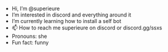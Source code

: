 -  Hi, I’m @superieure
-  I’m interested in discord and everything around it
- I’m currently learning how to install a self bot
- 📫 How to reach me superieure on discord or discord.gg/ssxs
-  Pronouns: she
- Fun fact: funny

<!---
superieure/superieure is a ✨ special ✨ repository because its `README.md` (this file) appears on your GitHub profile.
You can click the Preview link to take a look at your changes.
--->
